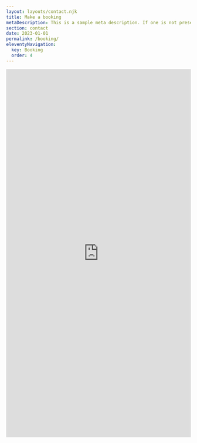 ```yaml
---
layout: layouts/contact.njk
title: Make a booking
metaDescription: This is a sample meta description. If one is not present in your page/post's front matter, the default metadata.description will be used instead.
section: contact
date: 2023-01-01
permalink: /booking/
eleventyNavigation:
  key: Booking
  order: 4
---
```

<embed src="https://squareup.com/appointments/book/pn69dfq1bc1oa8/LABG507FMCCR1/start" style="width:100%; height: 1000px;">
